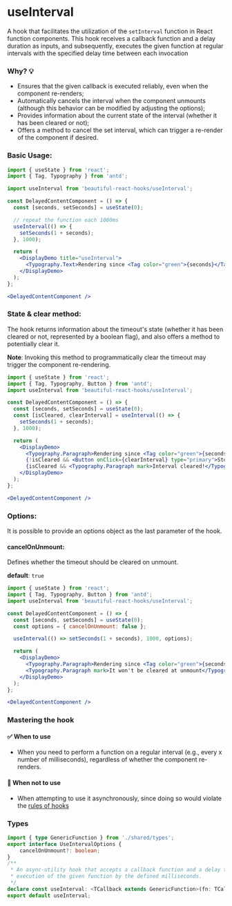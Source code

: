 # useInterval

A hook that facilitates the utilization of the `setInterval` function in React function components. This hook receives a callback function
and a delay duration as inputs, and subsequently, executes the given function at regular intervals with the specified delay time between
each invocation

### Why? 💡

- Ensures that the given callback is executed reliably, even when the component re-renders;
- Automatically cancels the interval when the component unmounts (although this behavior can be modified by adjusting the options);
- Provides information about the current state of the interval (whether it has been cleared or not);
- Offers a method to cancel the set interval, which can trigger a re-render of the component if desired.

### Basic Usage:

```jsx harmony
import { useState } from 'react';
import { Tag, Typography } from 'antd';

import useInterval from 'beautiful-react-hooks/useInterval';

const DelayedContentComponent = () => {
  const [seconds, setSeconds] = useState(0);

  // repeat the function each 1000ms
  useInterval(() => {
    setSeconds(1 + seconds);
  }, 1000);

  return (
    <DisplayDemo title="useInterval">
      <Typography.Text>Rendering since <Tag color="green">{seconds}</Tag>seconds</Typography.Text>
    </DisplayDemo>
  );
};

<DelayedContentComponent />
```

### State & clear method:

The hook returns information about the timeout's state (whether it has been cleared or not, represented by a boolean flag), and also offers
a method to potentially clear it.

**Note**: Invoking this method to programmatically clear the timeout may trigger the component re-rendering.

```jsx harmony
import { useState } from 'react';
import { Tag, Typography, Button } from 'antd';
import useInterval from 'beautiful-react-hooks/useInterval';

const DelayedContentComponent = () => {
  const [seconds, setSeconds] = useState(0);
  const [isCleared, clearInterval] = useInterval(() => {
    setSeconds(1 + seconds);
  }, 1000);

  return (
    <DisplayDemo>
      <Typography.Paragraph>Rendering since <Tag color="green">{seconds}</Tag>seconds</Typography.Paragraph>
      {!isCleared && <Button onClick={clearInterval} type="primary">Stop the counter</Button>}
      {isCleared && <Typography.Paragraph mark>Interval cleared!</Typography.Paragraph>}
    </DisplayDemo>
  );
};

<DelayedContentComponent />
```

### Options:

It is possible to provide an options object as the last parameter of the hook.

#### cancelOnUnmount:

Defines whether the timeout should be cleared on unmount.

**default**: `true`

```jsx harmony
import { useState } from 'react';
import { Tag, Typography, Button } from 'antd';
import useInterval from 'beautiful-react-hooks/useInterval';

const DelayedContentComponent = () => {
  const [seconds, setSeconds] = useState(0);
  const options = { cancelOnUnmount: false };

  useInterval(() => setSeconds(1 + seconds), 1000, options);

  return (
    <DisplayDemo>
      <Typography.Paragraph>Rendering since <Tag color="green">{seconds}</Tag>seconds</Typography.Paragraph>
      <Typography.Paragraph mark>It won't be cleared at unmount</Typography.Paragraph>
    </DisplayDemo>
  );
};

<DelayedContentComponent />
```

### Mastering the hook

#### ✅ When to use

- When you need to perform a function on a regular interval (e.g., every x number of milliseconds), regardless of whether the component
  re-renders.

#### 🛑 When not to use

- When attempting to use it asynchronously, since doing so would violate the [rules of hooks](https://reactjs.org/docs/hooks-rules.html)

<!-- Types -->
### Types
    
```typescript static
import { type GenericFunction } from './shared/types';
export interface UseIntervalOptions {
    cancelOnUnmount?: boolean;
}
/**
 * An async-utility hook that accepts a callback function and a delay time (in milliseconds), then repeats the
 * execution of the given function by the defined milliseconds.
 */
declare const useInterval: <TCallback extends GenericFunction>(fn: TCallback, milliseconds: number, options?: UseIntervalOptions) => [boolean, () => void];
export default useInterval;

```
<!-- Types:end -->